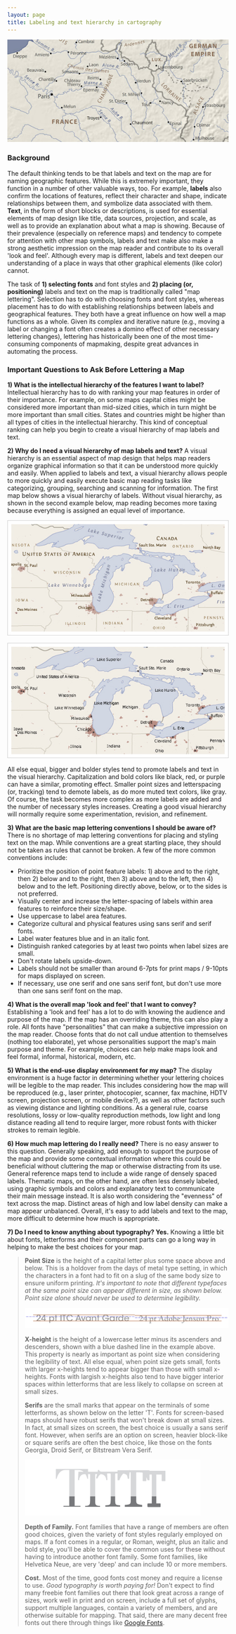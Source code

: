 ```yaml
---
layout: page
title: Labeling and text hierarchy in cartography
---
```


![](../images/labels.jpg)

### Background

The default thinking tends to be that labels and text on the map are for naming geographic features. While this is extremely important, they function in a number of other valuable ways, too. For example, **labels** also confirm the locations of features, reflect their character and shape, indicate relationships between them, and symbolize data associated with them. **Text**, in the form of short blocks or descriptions, is used for essential elements of map design like title, data sources, projection, and scale, as well as to provide an explanation about what a map is showing. Because of their prevalence (especially on reference maps) and tendency to compete for attention with other map symbols, labels and text make also make a strong aesthetic impression on the map reader and contribute to its overall 'look and feel'. Although every map is different, labels and text deepen our understanding of a place in ways that other graphical elements (like color) cannot.

The task of **1) selecting fonts** and font styles and **2) placing (or, positioning)** labels and text on the map is traditionally called "map lettering". Selection has to do with choosing fonts and font styles, whereas placement has to do with establishing relationships between labels and geographical features. They both have a great influence on how well a map functions as a whole. Given its complex and iterative nature (e.g., moving a label or changing a font often creates a domino effect of other necessary lettering changes), lettering has historically been one of the most time-consuming components of mapmaking, despite great advances in automating the process.

### Important Questions to Ask Before Lettering a Map

**1) What is the intellectual hierarchy of the features I want to label?** Intellectual hierarchy has to do with ranking your map features in order of their importance. For example, on some maps capital cities might be considered more important than mid-sized cities, which in turn might be more important than small cities. States and countries might be higher than all types of cities in the intellectual hierarchy. This kind of conceptual ranking can help you begin to create a visual hierarchy of map labels and text.

**2) Why do I need a visual hierarchy of map labels and text?** A visual hierarchy is an essential aspect of map design that helps map readers organize graphical information so that it can be understood more quickly and easily. When applied to labels and text, a visual hierarchy allows people to more quickly and easily execute basic map reading tasks like categorizing, grouping, searching and scanning for information. The first map below shows a visual hierarchy of labels. Without visual hierarchy, as shown in the second example below, map reading becomes more taxing because everything is assigned an equal level of importance.

![label hierarchy](../images/labelHierarchy.jpg)

![no label hierarchy](../images/noLabelHierarchy.jpg)

All else equal, bigger and bolder styles tend to promote labels and text in the visual hierarchy. Capitalization and bold colors like black, red, or purple can have a similar, promoting effect. Smaller point sizes and letterspacing (or, tracking) tend to demote labels, as do more muted text colors, like gray. Of course, the task becomes more complex as more labels are added and the number of necessary styles increases. Creating a good visual hierarchy will normally require some experimentation, revision, and refinement.

**3) What are the basic map lettering conventions I should be aware of?** There is no shortage of map lettering conventions for placing and styling text on the map. While conventions are a great starting place, they should not be taken as rules that cannot be broken. A few of the more common conventions include:

*   Prioritize the position of point feature labels: 1) above and to the right, then 2) below and to the right, then 3) above and to the left, then 4) below and to the left. Positioning directly above, below, or to the sides is not preferred.
*   Visually center and increase the letter-spacing of labels within area features to reinforce their size/shape.
*   Use uppercase to label area features.
*   Categorize cultural and physical features using sans serif and serif fonts.
*   Label water features blue and in an italic font.
*   Distinguish ranked categories by at least two points when label sizes are small.
*   Don't rotate labels upside-down.
*   Labels should not be smaller than around 6-7pts for print maps / 9-10pts for maps displayed on screen.
*   If necessary, use one serif and one sans serif font, but don't use more than one sans serif font on the map.

**4) What is the overall map 'look and feel' that I want to convey?** Establishing a 'look and feel' has a lot to do with knowing the audience and purpose of the map. If the map has an overriding theme, this can also play a role. All fonts have "personalities" that can make a subjective impression on the map reader. Choose fonts that do not call undue attention to themselves (nothing too elaborate), yet whose personalities support the map's main purpose and theme. For example, choices can help make maps look and feel formal, informal, historical, modern, etc.

**5) What is the end-use display environment for my map?** The display environment is a huge factor in determining whether your lettering choices will be legible to the map reader. This includes considering how the map will be reproduced (e.g., laser printer, photocopier, scanner, fax machine, HDTV screen, projection screen, or mobile device?), as well as other factors such as viewing distance and lighting conditions. As a general rule, coarse resolutions, lossy or low-quality reproduction methods, low light and long distance reading all tend to require larger, more robust fonts with thicker strokes to remain legible.

**6) How much map lettering do I really need?** There is no easy answer to this question. Generally speaking, add enough to support the purpose of the map and provide some contextual information where this could be beneficial without cluttering the map or otherwise distracting from its use. General reference maps tend to include a wide range of densely spaced labels. Thematic maps, on the other hand, are often less densely labeled, using graphic symbols and colors and explanatory text to communicate their main message instead. It is also worth considering the "evenness" of text across the map. Distinct areas of high and low label density can make a map appear unbalanced. Overall, it's easy to add labels and text to the map, more difficult to determine how much is appropriate.

**7) Do I need to know anything about typography? Yes.** Knowing a little bit about fonts, letterforms and their component parts can go a long way in helping to make the best choices for your map.

> **Point Size** is the height of a capital letter plus some space above and below. This is a holdover from the days of metal type setting, in which the characters in a font had to fit on a slug of the same body size to ensure uniform printing. _It's important to note that different typefaces at the same point size can appear different in size, as shown below._ _Point size alone should never be used to determine legibility._
> 
> ![point size and x-height](../images/pointSize_xHeight.png)
> 
> **X-height** is the height of a lowercase letter minus its ascenders and descenders, shown with a blue dashed line in the example above. This property is nearly as important as point size when considering the legibility of text. All else equal, when point size gets small, fonts with larger x-heights tend to appear bigger than those with small x-heights. Fonts with largish x-heights also tend to have bigger interior spaces within letterforms that are less likely to collapse on screen at small sizes.
> 
> **Serifs** are the small marks that appear on the terminals of some letterforms, as shown below on the letter 'T'. Fonts for screen-based maps should have robust serifs that won't break down at small sizes. In fact, at small sizes on screen, the best choice is usually a sans serif font. However, when serifs are an option on screen, heavier block-like or square serifs are often the best choice, like those on the fonts Georgia, Droid Serif, or Bitstream Vera Serif.
> 
> ![serifs](../images/serifs.png)
> 
> **Depth of Family.** Font families that have a range of members are often good choices, given the variety of font styles regularly employed on maps. If a font comes in a regular, or Roman, weight, plus an italic and bold style, you'll be able to cover the common uses for these without having to introduce another font family. Some font families, like Helvetica Neue, are very 'deep' and can include 10 or more members.
> 
> **Cost.** Most of the time, good fonts cost money and require a license to use. _Good typography is worth paying for!_ Don't expect to find many freebie font families out there that look great across a range of sizes, work well in print and on screen, include a full set of glyphs, support multiple languages, contain a variety of members, and are otherwise suitable for mapping. That said, there are many decent free fonts out there through things like [Google Fonts](https://www.google.com/fonts).